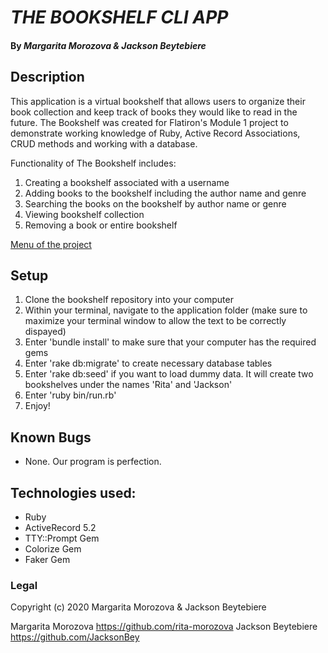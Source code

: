 # _THE BOOKSHELF CLI APP_

#### By _**Margarita Morozova & Jackson Beytebiere**_

## Description
This application is a virtual bookshelf that allows users to organize their book collection and keep track of books they would like to read in the future. The Bookshelf was created for Flatiron's Module 1 project to demonstrate working knowledge of Ruby, Active Record Associations, CRUD methods and working with a database.

Functionality of The Bookshelf includes:
1. Creating a bookshelf associated with a username
2. Adding books to the bookshelf including the author name and genre
3. Searching the books on the bookshelf by author name or genre
4. Viewing bookshelf collection
5. Removing a book or entire bookshelf

[Menu of the project](img/menu.png)

## Setup
1. Clone the bookshelf repository into your computer
2. Within your terminal, navigate to the application folder (make sure to maximize your terminal window to allow the text to be correctly dispayed)
3. Enter 'bundle install' to make sure that your computer has the required gems
4. Enter 'rake db:migrate' to create necessary database tables
5. Enter 'rake db:seed' if you want to load dummy data. It will create two bookshelves under the names 'Rita' and 'Jackson'
6. Enter 'ruby bin/run.rb'
7. Enjoy!

## Known Bugs
* None. Our program is perfection.

## Technologies used:
* Ruby
* ActiveRecord 5.2
* TTY::Prompt Gem
* Colorize Gem
* Faker Gem

### Legal
Copyright (c) 2020 Margarita Morozova & Jackson Beytebiere

Margarita Morozova https://github.com/rita-morozova
Jackson Beytebiere https://github.com/JacksonBey
